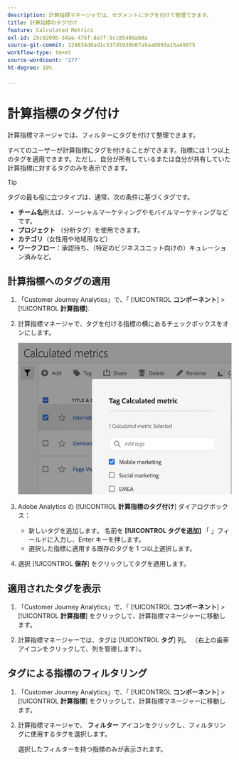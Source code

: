 ```yaml
---
description: 計算指標マネージャでは、セグメントにタグを付けて管理できます。
title: 計算指標のタグ付け
feature: Calculated Metrics
exl-id: 25c9299b-34ae-475f-8e7f-5cc8540dab8a
source-git-commit: 124834d0ad1c53fd5930b07a9aa0893a15a49875
workflow-type: tm+mt
source-wordcount: '277'
ht-degree: 19%

---
```


# 計算指標のタグ付け

計算指標マネージャでは、フィルターにタグを付けて整理できます。

すべてのユーザーが計算指標にタグを付けることができます。指標には 1 つ以上のタグを適用できます。ただし、自分が所有しているまたは自分が共有していた計算指標に対するタグのみを表示できます。

>[!TIP]
>
>タグの最も役に立つタイプは、通常、次の条件に基づくタグです。
>
>* **チーム名**&#x200B;例えば、ソーシャルマーケティングやモバイルマーケティングなどです。
>* **プロジェクト** （分析タグ）を使用できます。
>* **カテゴリ**（女性用や地域用など）
>* **ワークフロー**：承認待ち、（特定のビジネスユニット向けの）キュレーション済みなど。

## 計算指標へのタグの適用

1. 「Customer Journey Analytics」で、「 [!UICONTROL **コンポーネント**] > [!UICONTROL **計算指標**].

1. 計算指標マネージャで、タグを付ける指標の横にあるチェックボックスをオンにします。

   ![](assets/cm_add_tags.png)

1. Adobe Analytics の [!UICONTROL **計算指標のタグ付け**] ダイアログボックス：

   * 新しいタグを追加します。 名前を **[!UICONTROL タグを追加]** 「 」フィールドに入力し、Enter キーを押します。
   * 選択した指標に適用する既存のタグを 1 つ以上選択します。

1. 選択 [!UICONTROL **保存**] をクリックしてタグを適用します。

## 適用されたタグを表示

1. 「Customer Journey Analytics」で、「 [!UICONTROL **コンポーネント**] > [!UICONTROL **計算指標**] をクリックして、計算指標マネージャーに移動します。

1. 計算指標マネージャーでは、タグは [!UICONTROL **タグ**] 列。 （右上の歯車アイコンをクリックして、列を管理します）。

## タグによる指標のフィルタリング

1. 「Customer Journey Analytics」で、「 [!UICONTROL **コンポーネント**] > [!UICONTROL **計算指標**] をクリックして、計算指標マネージャーに移動します。

1. 計算指標マネージャで、 **フィルター** アイコンをクリックし、フィルタリングに使用するタグを選択します。

   選択したフィルターを持つ指標のみが表示されます。

